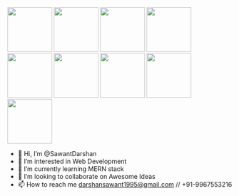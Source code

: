  <span>
  <img src="https://cdn.jsdelivr.net/gh/devicons/devicon/icons/react/react-original.svg" width="100px" />
</span>
<span>
  <img src="https://cdn.jsdelivr.net/gh/devicons/devicon/icons/javascript/javascript-original.svg" width="100px" />
</span>
<span>
  <img src="https://cdn.jsdelivr.net/gh/devicons/devicon/icons/html5/html5-original-wordmark.svg" width="100px" />
</span>
<span>
  <img src="https://cdn.jsdelivr.net/gh/devicons/devicon/icons/css3/css3-original-wordmark.svg" width="100px" />
</span>
<span>
  <img src="https://cdn.jsdelivr.net/gh/devicons/devicon/icons/bootstrap/bootstrap-original.svg" width="100px" />
</span>
<span>
  <img src="https://cdn.jsdelivr.net/gh/devicons/devicon/icons/nodejs/nodejs-original.svg" width="100px" />
</span>
<span>
  <img src="https://cdn.jsdelivr.net/gh/devicons/devicon/icons/mysql/mysql-original-wordmark.svg" width="100px" />
</span>
<span>
  <img src="https://cdn.jsdelivr.net/gh/devicons/devicon/icons/docker/docker-original-wordmark.svg" width="100px" />
</span>
<span>
  <img src="https://cdn.jsdelivr.net/gh/devicons/devicon/icons/kubernetes/kubernetes-plain.svg" width="100px" />
</span>


- 👋 Hi, I’m @SawantDarshan
- 👀 I’m interested in Web Development
- 🌱 I’m currently learning MERN stack
- 💞️ I’m looking to collaborate on Awesome Ideas
- 📫 How to reach me darshansawant1995@gmail.com // +91-9967553216 

